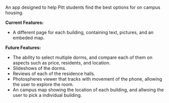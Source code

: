 An app designed to help Pitt students find the best options for on campus housing. 

**Current Features:**
* A different page for each building, containing text, pictures, and an embeded map.

**Future Features:**
* The ability to select multiple dorms, and compare each of them on aspects such as price, residents, and location.
* Slideshows of the dorms.
* Reviews of each of the residence halls. 
* Photospheres viewer that tracks with movement of the phone, allowing the user to explore the room.
* An campus map showing the location of each building, and allwoing the user to pick a individual building.
